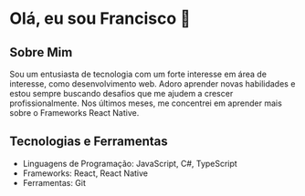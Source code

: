 # Olá, eu sou Francisco 👋

## Sobre Mim

Sou um entusiasta de tecnologia com um forte interesse em área de interesse, como desenvolvimento web. Adoro aprender novas habilidades e estou sempre 
buscando desafios que me ajudem a crescer profissionalmente. Nos últimos meses, me concentrei em aprender mais sobre o Frameworks React Native.

## Tecnologias e Ferramentas

- Linguagens de Programação:  JavaScript, C#, TypeScript
- Frameworks:  React, React Native
- Ferramentas: Git



<!---
franciscodsp/franciscodsp is a ✨ special ✨ repository because its `README.md` (this file) appears on your GitHub profile.
You can click the Preview link to take a look at your changes.
--->
